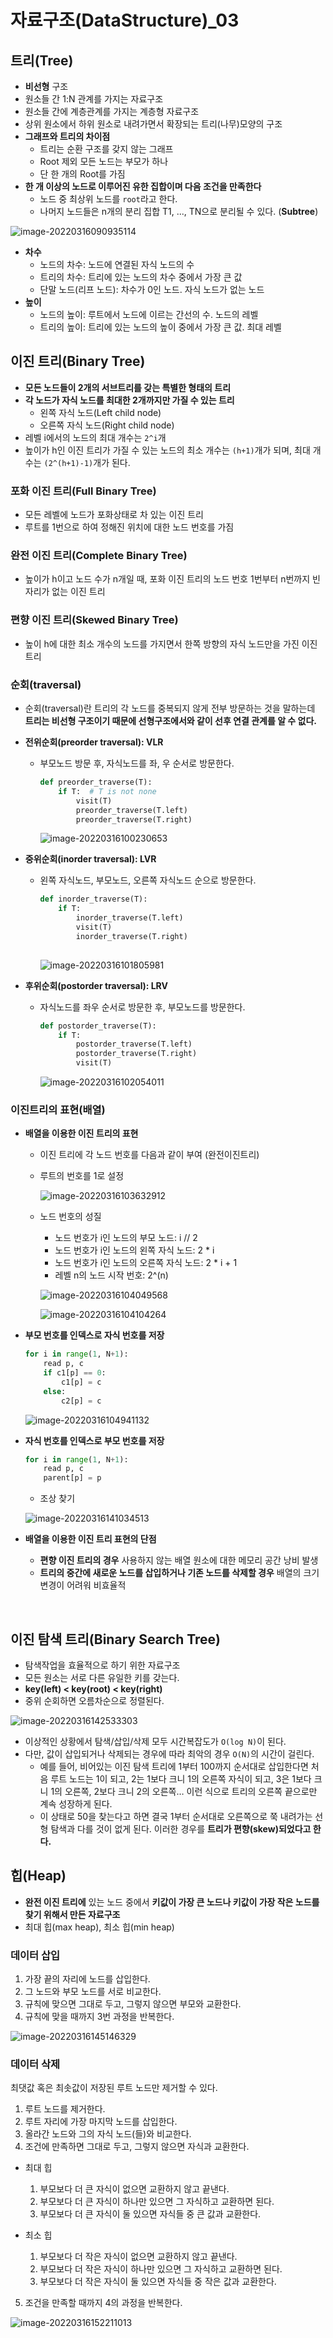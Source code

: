 # 자료구조(DataStructure)_03

## 트리(Tree)

-   **비선형** 구조
-   원소들 간 1:N 관계를 가지는 자료구조
-   원소들 간에 계층관계를 가지는 계층형 자료구조
-   상위 원소에서 하위 원소로 내려가면서 확장되는 트리(나무)모양의 구조
-   **그래프와 트리의 차이점**
    -   트리는 순환 구조를 갖지 않는 그래프
    -   Root 제외 모든 노드는 부모가 하나
    -   단 한 개의 Root를 가짐
-   **한 개 이상의 노드로 이루어진 유한 집합이며 다음 조건을 만족한다**
    -   노드 중 최상위 노드를 `root`라고 한다.
    -   나머지 노드들은 n개의 분리 집합 T1, ..., TN으로 분리될 수 있다. (**Subtree**)

![image-20220316090935114](data_structure_03.assets/image-20220316090935114.png)

-   **차수**
    -   노드의 차수: 노드에 연결된 자식 노드의 수
    -   트리의 차수: 트리에 있는 노드의 차수 중에서 가장 큰 값
    -   단말 노드(리프 노드): 차수가 0인 노드. 자식 노드가 없는 노드
-   **높이**
    -   노드의 높이: 루트에서 노드에 이르는 간선의 수. 노드의 레벨
    -   트리의 높이: 트리에 있는 노드의 높이 중에서 가장 큰 값. 최대 레벨

## 이진 트리(Binary Tree)

-   **모든 노드들이 2개의 서브트리를 갖는 특별한 형태의 트리**
-   **각 노드가 자식 노드를 최대한 2개까지만 가질 수 있는 트리**
    -   왼쪽 자식 노드(Left child node)
    -   오른쪽 자식 노드(Right child node)
-   레벨 i에서의 노드의 최대 개수는 `2^i`개
-   높이가 h인 이진 트리가 가질 수 있는 노드의 최소 개수는 `(h+1)`개가 되며, 최대 개수는 `(2^(h+1)-1)`개가 된다.

### 포화 이진 트리(Full Binary Tree)

-   모든 레벨에 노드가 포화상태로 차 있는 이진 트리
-   루트를 1번으로 하여 정해진 위치에 대한 노드 번호를 가짐

### 완전 이진 트리(Complete Binary Tree)

-   높이가 h이고 노드 수가 n개일 때, 포화 이진 트리의 노드 번호 1번부터 n번까지 빈 자리가 없는 이진 트리

### 편향 이진 트리(Skewed Binary Tree)

-   높이 h에 대한 최소 개수의 노드를 가지면서 한쪽 방향의 자식 노드만을 가진 이진 트리

### 순회(traversal)

-   순회(traversal)란 트리의 각 노드를 중복되지 않게 전부 방문하는 것을 말하는데 **트리는 비선형 구조이기 때문에 선형구조에서와 같이 선후 연결 관계를 알 수 없다.**

-   **전위순회(preorder traversal): VLR**

    -   부모노드 방문 후, 자식노드를 좌, 우 순서로 방문한다.

        ```python
        def preorder_traverse(T):
        	if T:  # T is not none
                visit(T)
                preorder_traverse(T.left)
                preorder_traverse(T.right)
        ```

        ![image-20220316100230653](data_structure_03.assets/image-20220316100230653.png)

-   **중위순회(inorder traversal): LVR**

    -   왼쪽 자식노드, 부모노드, 오른쪽 자식노드 순으로 방문한다.

        ```python
        def inorder_traverse(T):
            if T:
                inorder_traverse(T.left)
                visit(T)
                inorder_traverse(T.right)
                
        ```

        ![image-20220316101805981](data_structure_03.assets/image-20220316101805981.png)

-   **후위순회(postorder traversal): LRV**

    -   자식노드를 좌우 순서로 방문한 후, 부모노드를 방문한다.

        ```python
        def postorder_traverse(T):
            if T:
                postorder_traverse(T.left)
                postorder_traverse(T.right)
                visit(T)
        ```

        ![image-20220316102054011](data_structure_03.assets/image-20220316102054011.png)

### 이진트리의 표현(배열)

-   **배열을 이용한 이진 트리의 표현**

    -   이진 트리에 각 노드 번호를 다음과 같이 부여 (완전이진트리)

    -   루트의 번호를 1로 설정

        ![image-20220316103632912](data_structure_03.assets/image-20220316103632912.png)

    -   노드 번호의 성질

        -   노드 번호가 i인 노드의 부모 노드: i // 2
        -   노드 번호가 i인 노드의 왼쪽 자식 노드: 2 * i
        -   노드 번호가 i인 노드의 오른쪽 자식 노드: 2 * i + 1
        -   레벨 n의 노드 시작 번호: 2^(n)

        ![image-20220316104049568](data_structure_03.assets/image-20220316104049568.png)

        ![image-20220316104104264](data_structure_03.assets/image-20220316104104264.png)

-   **부모 번호를 인덱스로 자식 번호를 저장**

    ```python
    for i in range(1, N+1):
        read p, c
        if c1[p] == 0:
            c1[p] = c
        else:
            c2[p] = c
    ```

    ![image-20220316104941132](data_structure_03.assets/image-20220316104941132.png)

-   **자식 번호를 인덱스로 부모 번호를 저장**

    ```python
    for i in range(1, N+1):
        read p, c
        parent[p] = p
    ```

    -   조상 찾기

    ![image-20220316141034513](data_structure_03.assets/image-20220316141034513.png)

-   **배열을 이용한 이진 트리 표현의 단점**

    -   **편향 이진 트리의 경우** 사용하지 않는 배열 원소에 대한 메모리 공간 낭비 발생
    -   **트리의 중간에 새로운 노드를 삽입하거나 기존 노드를 삭제할 경우** 배열의 크기 변경이 어려워 비효율적

​    

## 이진 탐색 트리(Binary Search Tree)

-   탐색작업을 효율적으로 하기 위한 자료구조
-   모든 원소는 서로 다른 유일한 키를 갖는다.
-   **key(left) < key(root) < key(right)**
-   중위 순회하면 오름차순으로 정렬된다.

![image-20220316142533303](data_structure_03.assets/image-20220316142533303.png)

-   이상적인 상황에서 탐색/삽입/삭제 모두 시간복잡도가 `O(log N)`이 된다.
-   다만, 값이 삽입되거나 삭제되는 경우에 따라 최악의 경우 `O(N)`의 시간이 걸린다.
    -   예를 들어, 비어있는 이진 탐색 트리에 1부터 100까지 순서대로 삽입한다면 처음 루트 노드는 1이 되고, 2는 1보다 크니 1의 오른쪽 자식이 되고, 3은 1보다 크니 1의 오른쪽, 2보다 크니 2의 오른쪽… 이런 식으로 트리의 오른쪽 끝으로만 계속 성장하게 된다.
    -   이 상태로 50을 찾는다고 하면 결국 1부터 순서대로 오른쪽으로 쭉 내려가는 선형 탐색과 다를 것이 없게 된다. 이러한 경우를 **트리가 편향(skew)되었다고 한다.**



## 힙(Heap)

-   **완전 이진 트리에** 있는 노드 중에서 **키값이 가장 큰 노드나 키값이 가장 작은 노드를 찾기 위해서 만든 자료구조**
-   최대 힙(max heap), 최소 힙(min heap)

### 데이터 삽입

1.   가장 끝의 자리에 노드를 삽입한다.
2.   그 노드와 부모 노드를 서로 비교한다.
3.   규칙에 맞으면 그대로 두고, 그렇지 않으면 부모와 교환한다.
4.   규칙에 맞을 때까지 3번 과정을 반복한다.

![image-20220316145146329](data_structure_03.assets/image-20220316145146329.png)

### 데이터 삭제

최댓값 혹은 최솟값이 저장된 루트 노드만 제거할 수 있다.

1.  루트 노드를 제거한다.
2.  루트 자리에 가장 마지막 노드를 삽입한다.
3.  올라간 노드와 그의 자식 노드(들)와 비교한다.
4.  조건에 만족하면 그대로 두고, 그렇지 않으면 자식과 교환한다.

-   최대 힙
    1.  부모보다 더 큰 자식이 없으면 교환하지 않고 끝낸다.
    2.  부모보다 더 큰 자식이 하나만 있으면 그 자식하고 교환하면 된다.
    3.  부모보다 더 큰 자식이 둘 있으면 자식들 중 큰 값과 교환한다.

-   최소 힙
    1.  부모보다 더 작은 자식이 없으면 교환하지 않고 끝낸다.
    2.  부모보다 더 작은 자식이 하나만 있으면 그 자식하고 교환하면 된다.
    3.  부모보다 더 작은 자식이 둘 있으면 자식들 중 작은 값과 교환한다.

5.   조건을 만족할 때까지 4의 과정을 반복한다.

![image-20220316152211013](data_structure_03.assets/image-20220316152211013.png)


